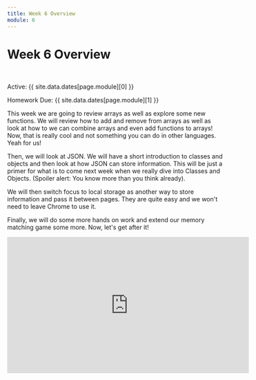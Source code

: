 ```yaml
---
title: Week 6 Overview
module: 6
---
```


# Week 6 Overview <br />


<br />


Active: {{ site.data.dates[page.module][0] }}

Homework Due: {{ site.data.dates[page.module][1] }}

This week we are going to review arrays as well as explore some new functions.  We will review how to add and remove from arrays as well as look at how to we can combine arrays and even add functions to arrays!  Now, that is really cool and not something you can do in other languages.  Yeah for us!

Then, we will look at JSON.  We will have a short introduction to classes and objects and then look at how JSON can store information.  This will be just a primer for what is to come next week when we really dive into Classes and Objects.  (Spoiler alert: You know more than you think already).  

We will then switch focus to local storage as another way to store information and pass it between pages.  They are quite easy and we won't need to leave Chrome to use it.

Finally, we will do some more hands on work and extend our memory matching game some more.  Now, let's get after it!

<iframe width="560" height="315" src="https://www.youtube.com/embed/lGkdx-xz39A" frameborder="0" allow="accelerometer; autoplay; encrypted-media; gyroscope; picture-in-picture" allowfullscreen></iframe>